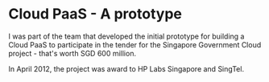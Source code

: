 # Cloud PaaS - A prototype
I was part of the team that developed the initial prototype
for building a Cloud PaaS to participate in the tender for the
Singapore Government Cloud project - that's worth SGD 600 million.

In April 2012, the project was award to HP Labs Singapore and SingTel.
